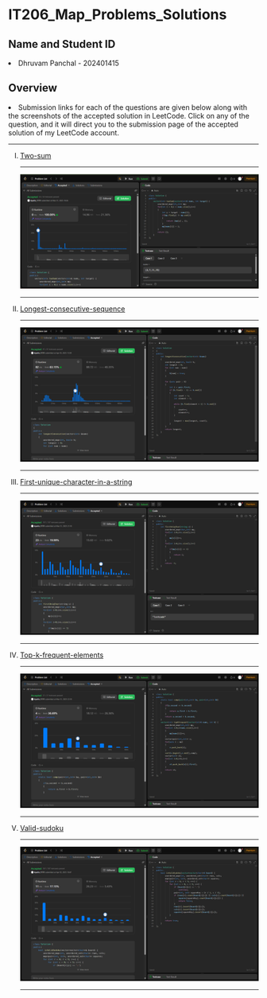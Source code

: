 <h1><b>IT206_Map_Problems_Solutions</b></h1>
<h2><b>Name and Student ID</b></h2>
<div><li>Dhruvam Panchal - 202401415 </li></div>
<h2><b>Overview</b></h2>
<p><li>Submission links for each of the questions are given below along with the screenshots of the accepted solution in LeetCode. Click on any of the question, and it will direct you to the submission page of the accepted solution of my LeetCode account.</li></p>
<hr>
<ol>
  <li type="I"><a href="https://leetcode.com/problems/two-sum/submissions/1592100848">Two-sum</a></li>
  <hr>
  <div><img src="img/Two-sum.png"></div>
  <hr>
  <li type="I"><a href="https://leetcode.com/problems/longest-consecutive-sequence/submissions/1595450630">Longest-consecutive-sequence</a></li>
  <hr>
  <div><img src="img/Longest-consecutive-sequence.png"></div>
  <hr>
  <li type="I"><a href="https://leetcode.com/problems/first-unique-character-in-a-string/submissions/1592189110">First-unique-character-in-a-string</a></li>
  <hr>
  <div><img src="img/First-unique-character-in-a-string.png"></div>
  <hr>
  <li type="I"><a href="https://leetcode.com/problems/top-k-frequent-elements/submissions/1592245124">Top-k-frequent-elements</a></li>
  <hr>
  <div><img src="img/Top-k-frequent-elements.png"></div>
  <hr>
  <li type="I"><a href="https://leetcode.com/problems/valid-sudoku/submissions/1594409961">Valid-sudoku</a></li>
  <hr>
  <div><img src="img/Valid-sudoku.png"></div>
  <hr>
</ol>